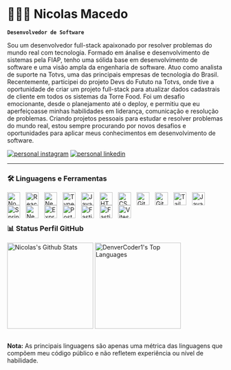 # 🧑🏻‍💻 Nicolas Macedo

**`Desenvolvedor de Software`**

Sou um desenvolvedor full-stack apaixonado por resolver problemas do mundo real com tecnologia. Formado em ánalise e desenvolvimento de sistemas pela FIAP, tenho uma sólida base em desenvolvimento de software e uma visão ampla da engenharia de software. Atuo como analista de suporte na Totvs, uma das principais empresas de tecnologia do Brasil. Recentemente, participei do projeto Devs do Fututo na Totvs, onde tive a oportunidade de criar um projeto full-stack para atualizar dados cadastrais de cliente em todos os sistemas da Torre Food. Foi um desafio emocionante, desde o planejamento até o deploy, e permitiu que eu aperfeiçoasse minhas habilidades em liderança, comunicação e resolução de problemas. Criando projetos pessoais para estudar e resolver problemas do mundo real, estou sempre procurando por novos desafios e oportunidades para aplicar meus conhecimentos em desenvolvimento de software.

<p align="left">
      <a href="https://www.instagram.com/nicolasconce/">
         <img alt="personal instagram" title="Go to my Instagram" src="https://custom-icon-badges.demolab.com/badge/INSTAGRAM-E4405F?style=for-the-badge&logo=instagram&logoColor=%23fff&labelColor=%23E4405F&color=%23E4405F"/></a> 
      <a href="https://www.linkedin.com/in/nicolas-macedo/">
         <img alt="personal linkedin" title="Go to my LinkedIn" src="https://custom-icon-badges.demolab.com/badge/LINKEDIN-0A66C2?style=for-the-badge&logo=linkedin&logoColor=%23fff&labelColor=%230A66C2&color=%230A66C2"/></a> 
   </p> 

---

### 🛠️ Linguagens e Ferramentas


<img align="left" alt="NodeJs" width="30px" style="padding-right:10px;" src="https://cdn.jsdelivr.net/gh/devicons/devicon@latest/icons/nodejs/nodejs-original.svg" />
<img align="left" alt="React" width="30px" style="padding-right:10px;" src="https://cdn.jsdelivr.net/gh/devicons/devicon@latest/icons/react/react-original.svg" />
<img align="left" alt="NestJs" width="30px" style="padding-right:10px;" src="https://cdn.jsdelivr.net/gh/devicons/devicon@latest/icons/nestjs/nestjs-original.svg" />
<img align="left" alt="Typescript" width="30px" style="padding-right:10px;" src="https://cdn.jsdelivr.net/gh/devicons/devicon@latest/icons/typescript/typescript-original.svg" />
<img align="left" alt="Javascript" width="30px" style="padding-right:10px;" src="https://cdn.jsdelivr.net/gh/devicons/devicon@latest/icons/javascript/javascript-original.svg" />   
<img align="left" alt="HTML" width="30px" style="padding-right:10px;" src="https://cdn.jsdelivr.net/gh/devicons/devicon@latest/icons/html5/html5-original.svg" />
<img align="left" alt="CSS" width="30px" style="padding-right:10px;" src="https://cdn.jsdelivr.net/gh/devicons/devicon@latest/icons/css3/css3-original.svg" />
<img align="left" alt="Git" width="30px" style="padding-right:10px;" src="https://cdn.jsdelivr.net/gh/devicons/devicon@latest/icons/git/git-original.svg" />
<img align="left" alt="Github" width="30px" style="padding-right:10px;" src="https://cdn.jsdelivr.net/gh/devicons/devicon@latest/icons/github/github-original.svg" />
<img align="left" alt="Tailwind" width="30px" style="padding-right:10px;" src="https://cdn.jsdelivr.net/gh/devicons/devicon@latest/icons/tailwindcss/tailwindcss-original.svg" />
<img align="left" alt="Java" width="30px" style="padding-right:10px;" src="https://cdn.jsdelivr.net/gh/devicons/devicon@latest/icons/java/java-original.svg" />
<img align="left" alt="Spring" width="30px" style="padding-right:10px;" src="https://cdn.jsdelivr.net/gh/devicons/devicon@latest/icons/spring/spring-original.svg" />
<img align="left" alt="NextJs" width="30px" style="padding-right:10px;" src="https://cdn.jsdelivr.net/gh/devicons/devicon@latest/icons/nextjs/nextjs-original.svg" />
<img align="left" alt="Express" width="30px" style="padding-right:10px;" src="https://cdn.jsdelivr.net/gh/devicons/devicon@latest/icons/angular/angular-original.svg" />
<img align="left" alt="Postgres" width="30px" style="padding-right:10px;" src="https://cdn.jsdelivr.net/gh/devicons/devicon@latest/icons/postgresql/postgresql-original.svg" />
<img align="left" alt="Fastify" width="30px" style="padding-right:10px;" src="https://cdn.jsdelivr.net/gh/devicons/devicon@latest/icons/microsoftsqlserver/microsoftsqlserver-original.svg" />
<img align="left" alt="Fastify" width="30px" style="padding-right:10px;" src="https://cdn.jsdelivr.net/gh/devicons/devicon@latest/icons/amazonwebservices/amazonwebservices-plain-wordmark.svg" />
<img align="left" alt="Vitest" width="30px" style="padding-right:10px;" src="https://cdn.jsdelivr.net/gh/devicons/devicon@latest/icons/vitest/vitest-original.svg" />
<br />
<br />

#

### 📊 Status Perfil GitHub

<!-- https://github.com/anuraghazra/github-readme-stats -->

<a href="https://github.com/anuraghazra/github-readme-stats">
      <img height=200 align="center" alt="Nicolas's Github Stats" src="https://github-readme-stats.vercel.app/api?username=nicolasmacedoo&show_icons=true&theme=gruvbox" /></a>
<a href="https://github.com/anuraghazra/github-readme-stats">
      <img height=200 align="center" alt="DenverCoder1's Top Languages" src="https://github-readme-stats.vercel.app/api/top-langs?username=nicolasmacedoo&layout=compact&theme=gruvbox&langs_count=8&card_width=320" /></a>
      
<br/>
<br/>

<b>Nota:</b> As principais linguagens são apenas uma métrica das linguagens que compõem meu código público e não refletem experiência ou nível de habilidade.
          
          

<!--
**nicolasmacedoo/nicolasmacedoo** is a ✨ _special_ ✨ repository because its `README.md` (this file) appears on your GitHub profile.

Here are some ideas to get you started:

- 🔭 I’m currently working on ...
- 🌱 I’m currently learning ...
- 👯 I’m looking to collaborate on ...
- 🤔 I’m looking for help with ...
- 💬 Ask me about ...
- 📫 How to reach me: ...
- 😄 Pronouns: ...
- ⚡ Fun fact: ...
-->
